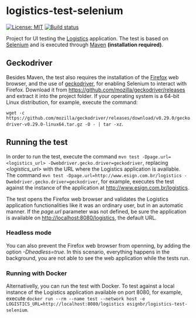 # logistics-test-selenium

[![License: MIT](https://img.shields.io/badge/License-MIT-yellow.svg)](https://opensource.org/licenses/MIT) [![Build status](https://travis-ci.org/esign-consulting/logistics-test-selenium.svg?branch=master)](https://travis-ci.org/esign-consulting/logistics-test-selenium)

Project for UI testing the [Logistics](https://github.com/esign-consulting/logistics) application. The test is based on [Selenium](https://www.seleniumhq.org) and is executed through [Maven](https://maven.apache.org) **(installation required)**.

## Geckodriver

Besides Maven, the test also requires the installation of the [Firefox](https://www.mozilla.org) web browser, and the use of [geckodriver](https://github.com/mozilla/geckodriver), for enabling Selenium to interact with Firefox. Download it from <https://github.com/mozilla/geckodriver/releases> and extract it into the project folder. If your operating system is a 64-bit Linux distribution, for example, execute the command:

`wget -c https://github.com/mozilla/geckodriver/releases/download/v0.29.0/geckodriver-v0.29.0-linux64.tar.gz -O - | tar -xz`.

## Running the test

In order to run the test, execute the command `mvn test -Dpage.url=<logistics_url> -Dwebdriver.gecko.driver=geckodriver`, replacing *<logistics_url>* with the URL where the Logistics application is available. The command `mvn test -Dpage.url=http://www.esign.com.br/logistics -Dwebdriver.gecko.driver=geckodriver`, for example, executes the test against the instance of the application at <http://www.esign.com.br/logistics>.

The test opens the Firefox web browser and validates the Logistics application functionalities like it was an ordinary user, but in an automatic manner. If the *page.url* parameter was not defined, be sure the application is available on <http://localhost:8080/logistics>, the default URL.

### Headless mode

You can also prevent the Firefox web browser from openning, by adding the option *-Dheadless=true*. In this scenario, everything happens in the background, you are not able to see the web application while the tests run.

### Running with Docker

Alternativelly, you can run the test with Docker. To test against a local instance of the Logistics application available on port 8080, for example, execute `docker run --rm --name test --network host -e LOGISTICS_URL=http://localhost:8080/logistics esignbr/logistics-test-selenium`.
